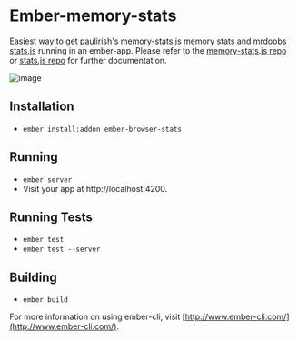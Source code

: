 # Ember-memory-stats

Easiest way to get [paulirish's memory-stats.js](https://github.com/paulirish/memory-stats.js) memory stats and [mrdoobs stats.js](https://github.com/mrdoob/stats.js/)
running in an ember-app. Please refer to the [memory-stats.js repo](https://github.com/paulirish/memory-stats.js) or [stats.js repo](https://github.com/mrdoob/stats.js/) for further documentation.

![image](http://i.imgur.com/eUCFcAH.gif)

## Installation

* `ember install:addon ember-browser-stats`

## Running

* `ember server`
* Visit your app at http://localhost:4200.

## Running Tests

* `ember test`
* `ember test --server`

## Building

* `ember build`

For more information on using ember-cli, visit [http://www.ember-cli.com/](http://www.ember-cli.com/).
